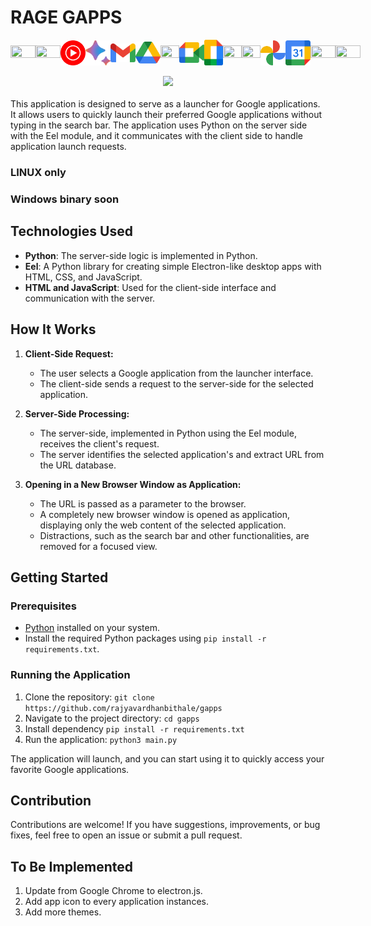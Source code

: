 # RAGE GAPPS

<div style="display: flex; align-items: center; justify-content: space-around;" align="center">

  <img src="web/ui/img/google.svg" width="40px" height="5%" />
  <img src="web/ui/img/youtube.svg" width="40px" height="5%" />
  <img src="web/ui/img/music.svg" width="40px" height="5%" />
  <img src="web/ui/img/bard.svg" width="40px" height="5%" />
  <img src="web/ui/img/gmail.svg" width="40px" height="5%" />
  <img src="web/ui/img/drive.svg" width="40px" height="5%" />
  <img src="web/ui/img/maps.svg" width="30px" height="5%" />
  <img src="web/ui/img/meet.svg" width="40px" height="5%" />
  <img src="web/ui/img/docs.svg" width="30px" height="5%" />
  <img src="web/ui/img/sheets.svg" width="30px" height="5%" />
  <img src="web/ui/img/slides.svg" width="30px" height="5%" />
  <img src="web/ui/img/photos.svg" width="40px" height="5%" />
  <img src="web/ui/img/calendar.svg" width="40px" height="5%" />
  <img src="web/ui/img/classroom.svg" width="40px" height="5%" />
  <img src="web/ui/img/translate.svg" width="40px" height="5%" />

</div>

<br />
<div align="center">
    <img src="https://github.com/rajyavardhanbithale/gapps/assets/70558897/1abb811b-86aa-4ac7-8ed1-90ade30184e0" width="600px">
</div>

<br />
This application is designed to serve as a launcher for Google applications. It allows users to quickly launch their preferred Google applications without typing in the search bar. The application uses Python on the server side with the Eel module, and it communicates with the client side to handle application launch requests.

### LINUX only
### Windows binary soon

## Technologies Used

- **Python**: The server-side logic is implemented in Python.
- **Eel**: A Python library for creating simple Electron-like desktop apps with HTML, CSS, and JavaScript.
- **HTML and JavaScript**: Used for the client-side interface and communication with the server.

## How It Works

1. **Client-Side Request:**
   - The user selects a Google application from the launcher interface.
   - The client-side sends a request to the server-side for the selected application.

2. **Server-Side Processing:**
   - The server-side, implemented in Python using the Eel module, receives the client's request.
   - The server identifies the selected application's and extract URL from the URL database.

3. **Opening in a New Browser Window as Application:**
   - The URL is passed as a parameter to the browser.
   - A completely new browser window is opened as application, displaying only the web content of the selected application.
   - Distractions, such as the search bar and other functionalities, are removed for a focused view.



## Getting Started

### Prerequisites

- [Python](https://www.python.org/) installed on your system.
- Install the required Python packages using `pip install -r requirements.txt`.

### Running the Application

1. Clone the repository: `git clone https://github.com/rajyavardhanbithale/gapps`
2. Navigate to the project directory: `cd gapps`
3. Install dependency `pip install -r requirements.txt`
4. Run the application: `python3 main.py` 

The application will launch, and you can start using it to quickly access your favorite Google applications.

## Contribution

Contributions are welcome! If you have suggestions, improvements, or bug fixes, feel free to open an issue or submit a pull request.

## To Be Implemented
1. Update from Google Chrome to electron.js.
2. Add app icon to every application instances.
3. Add more themes.
